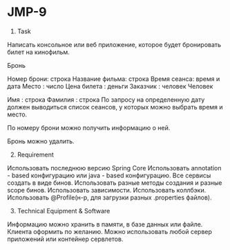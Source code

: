 # JMP-9

1. Task

Написать консольное или веб приложение, которое будет бронировать билет на кинофильм.

Бронь

Номер брони: cтрока
Название фильма: строка
Время сеанса: время и дата
Место : число
Цена билета : деньги
Заказчик : человек
Человек

Имя : строка
Фамилия : строка
По запросу на определенную дату должен выводиться список сеансов, у которых можно выбрать время и место.

По номеру брони можно получить информацию о ней.

Бронь можно удалить.

2. Requirement

Использовать последнюю версию Spring Core
Использовать annotation - based конфигурацию или java - based конфигурацию.
Все сервисы создать в виде бинов.
Использовать разные методы создания и разные scope бинов.
Использовать зависимости.
Использовать коллбэки.
Использовать @Profile(н-р, для загрузки разных .properties файлов).

3. Technical Equipment & Software

Информацию можно хранить в памяти, в базе данных или файле.
Клиента оформить по желанию.
Можно использовать любой сервер приложений или контейнер сервлетов.